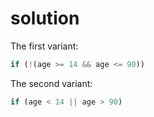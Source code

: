 # solution

The first variant:

```javascript
if (!(age >= 14 && age <= 90))
```

The second variant:

```javascript
if (age < 14 || age > 90)
```

